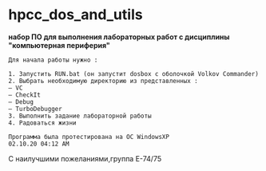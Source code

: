 # hpcc_dos_and_utils
**набор ПО для выполнения лабораторных работ с дисциплины "компьютерная периферия"**
```
Для начала работы нужно :

1. Запустить RUN.bat (он запустит dosbox с оболочкой Volkov Commander)
2. Выбрать необходимую директорию из представленных : 
— VC
— CheckIt 
— Debug 
— TurboDebugger
3. Выполнить задание лабораторной работы 
4. Радоваться жизни 

Программа была протестирована на ОС WindowsXP
02.10.20 04:12 AM
```
С наилучшими пожеланиями,группа Е-74/75

